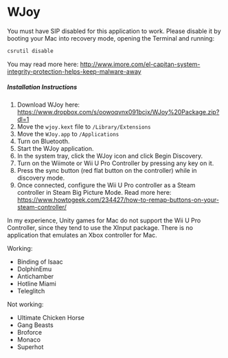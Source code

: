 # WJoy

You must have SIP disabled for this application to work. Please disable it by booting your Mac into recovery mode, opening the Terminal and running:

```sh
csrutil disable
```

You may read more here: http://www.imore.com/el-capitan-system-integrity-protection-helps-keep-malware-away

##### Installation Instructions

 1. Download WJoy here: https://www.dropbox.com/s/oowoqvnx091bcjx/WJoy%20Package.zip?dl=1
 2. Move the `wjoy.kext` file to `/Library/Extensions`
 3. Move the `WJoy.app` to `/Applications`
 4. Turn on Bluetooth.
 5. Start the WJoy application.
 6. In the system tray, click the WJoy icon and click Begin Discovery.
 7. Turn on the Wiimote or Wii U Pro Controller by pressing any key on it.
 8. Press the sync button (red flat button on the controller) while in discovery mode.
 9. Once connected, configure the Wii U Pro controller as a Steam controller in Steam Big Picture Mode. Read more here: https://www.howtogeek.com/234427/how-to-remap-buttons-on-your-steam-controller/
 
In my experience, Unity games for Mac do not support the Wii U Pro Controller, since they tend to use the XInput package. There is no application that emulates an Xbox controller for Mac.

Working:

 - Binding of Isaac
 - DolphinEmu
 - Antichamber
 - Hotline Miami
 - Teleglitch

Not working:

 - Ultimate Chicken Horse
 - Gang Beasts
 - Broforce
 - Monaco
 - Superhot
